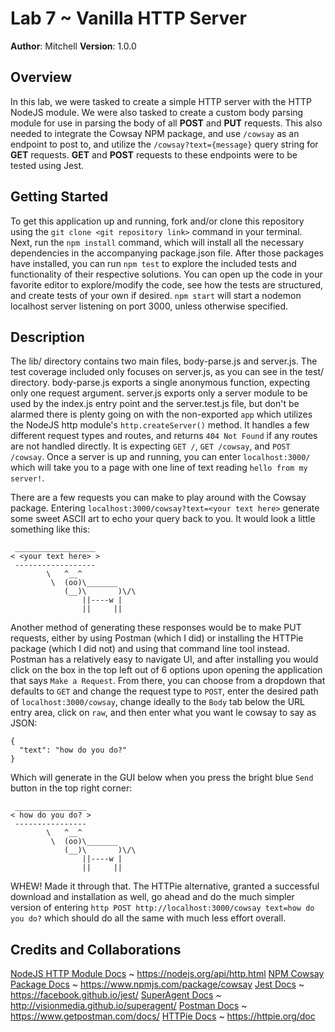 # Lab 7 ~ Vanilla HTTP Server

**Author**: Mitchell
**Version**: 1.0.0

## Overview
In this lab, we were tasked to create a simple HTTP server with the HTTP NodeJS module. We were also tasked to create a custom body parsing module for use in parsing the body of all **POST** and **PUT** requests. This also needed to integrate the Cowsay NPM package, and use `/cowsay` as an endpoint to post to, and utilize the `/cowsay?text={message}` query string for **GET** requests. **GET** and **POST** requests to these endpoints were to be tested using Jest.

## Getting Started
To get this application up and running, fork and/or clone this repository using the `git clone <git repository link>` command in your terminal. Next, run the `npm install` command, which will install all the necessary dependencies in the accompanying package.json file. After those packages have installed, you can run `npm test` to explore the included tests and functionality of their respective solutions. You can open up the code in your favorite editor to explore/modify the code, see how the tests are structured, and create tests of your own if desired. `npm start` will start a nodemon localhost server listening on port 3000, unless otherwise specified. 

## Description
The lib/ directory contains two main files, body-parse.js and server.js. The test coverage included only focuses on server.js, as you can see in the test/ directory. body-parse.js exports a single anonymous function, expecting only one request argument. server.js exports only a server module to be used by the index.js entry point and the server.test.js file, but don't be alarmed there is plenty going on with the non-exported `app` which utilizes the NodeJS http module's `http.createServer()` method. It handles a few different request types and routes, and returns `404 Not Found` if any routes are not handled directly. It is expecting `GET /`, `GET /cowsay`, and `POST /cowsay`. Once a server is up and running, you can enter `localhost:3000/` which will take you to a page with one line of text reading `hello from my server!`. 

There are a few requests you can make to play around with the Cowsay package. Entering `localhost:3000/cowsay?text=<your text here>` generate some sweet ASCII art to echo your query back to you. It would look a little something like this:

```
 __________________
< <your text here> >
 ------------------
        \   ^__^
         \  (oo)\_______
            (__)\       )\/\
                ||----w |
                ||     ||

```

Another method of generating these responses would be to make PUT requests, either by using Postman (which I did) or installing the HTTPie package (which I did not) and using that command line tool instead. Postman has a relatively easy to navigate UI, and after installing you would click on the box in the top left out of 6 options upon opening the application that says `Make a Request`. From there, you can choose from a dropdown that defaults to `GET` and change the request type to `POST`, enter the desired path of `localhost:3000/cowsay`, change ideally to the `Body` tab below the URL entry area, click on `raw`, and then enter what you want le cowsay to say as JSON:

```
{
  "text": "how do you do?"
}
```
Which will generate in the GUI below when you press the bright blue `Send` button in the top right corner:
```
 ________________
< how do you do? >
 ----------------
        \   ^__^
         \  (oo)\_______
            (__)\       )\/\
                ||----w |
                ||     ||

```

WHEW! Made it through that. The HTTPie alternative, granted a successful download and installation as well, go ahead and do the much simpler version of entering `http POST http://localhost:3000/cowsay text=how do you do?` which should do all the same with much less effort overall.

## Credits and Collaborations
[NodeJS HTTP Module Docs](https://nodejs.org/api/http.html) ~ https://nodejs.org/api/http.html
[NPM Cowsay Package Docs](https://www.npmjs.com/package/cowsay) ~ https://www.npmjs.com/package/cowsay
[Jest Docs](https://facebook.github.io/jest/) ~ https://facebook.github.io/jest/
[SuperAgent Docs](http://visionmedia.github.io/superagent/) ~ http://visionmedia.github.io/superagent/
[Postman Docs](https://www.getpostman.com/docs/) ~ https://www.getpostman.com/docs/
[HTTPie Docs](https://httpie.org/doc) ~ https://httpie.org/doc
